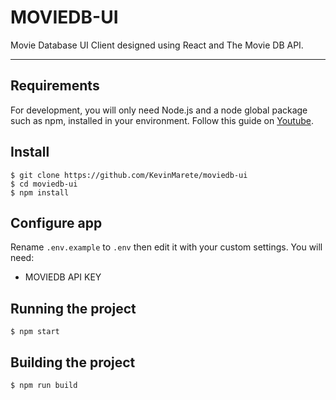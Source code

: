 # MOVIEDB-UI

Movie Database UI Client designed using React and The Movie DB API.

---

## Requirements

For development, you will only need Node.js and a node global package such as npm, installed in your environment. Follow this guide on [Youtube](https://www.youtube.com/watch?v=nTeuhbP7wdE).

## Install

    $ git clone https://github.com/KevinMarete/moviedb-ui
    $ cd moviedb-ui
    $ npm install

## Configure app

Rename `.env.example` to `.env` then edit it with your custom settings. You will need:

- MOVIEDB API KEY

## Running the project

    $ npm start

## Building the project

    $ npm run build